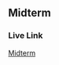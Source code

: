 ## Midterm

### Live Link

[Midterm](https://github.com/adbisesi/sp25info210-main/tree/main/midterm)
